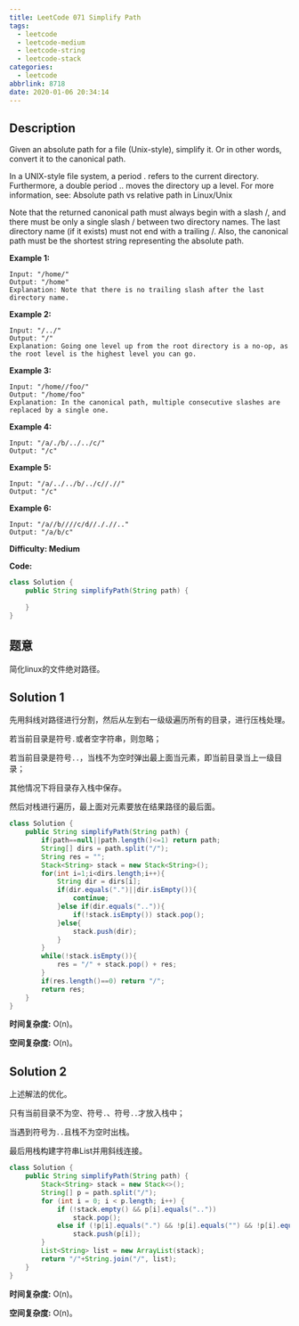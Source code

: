 ```yaml
---
title: LeetCode 071 Simplify Path
tags:
  - leetcode
  - leetcode-medium
  - leetcode-string
  - leetcode-stack
categories:
  - leetcode
abbrlink: 8718
date: 2020-01-06 20:34:14
---
```


## Description

Given an absolute path for a file (Unix-style), simplify it. Or in other words, convert it to the canonical path.

In a UNIX-style file system, a period . refers to the current directory. Furthermore, a double period .. moves the directory up a level. For more information, see: Absolute path vs relative path in Linux/Unix

Note that the returned canonical path must always begin with a slash /, and there must be only a single slash / between two directory names. 
The last directory name (if it exists) must not end with a trailing /. Also, the canonical path must be the shortest string representing the absolute path.

**Example 1:**

```
Input: "/home/"
Output: "/home"
Explanation: Note that there is no trailing slash after the last directory name.
```

**Example 2:**

```
Input: "/../"
Output: "/"
Explanation: Going one level up from the root directory is a no-op, as the root level is the highest level you can go.
```

**Example 3:**

```
Input: "/home//foo/"
Output: "/home/foo"
Explanation: In the canonical path, multiple consecutive slashes are replaced by a single one.
```

**Example 4:**

```
Input: "/a/./b/../../c/"
Output: "/c"
```

**Example 5:**

```
Input: "/a/../../b/../c//.//"
Output: "/c"
```

**Example 6:**

```
Input: "/a//b////c/d//././/.."
Output: "/a/b/c"
```

**Difficulty: Medium**

**Code:**

```java
class Solution {
    public String simplifyPath(String path) {
        
    }
}
```

## 题意

简化linux的文件绝对路径。

<!-- more -->

## Solution 1

先用斜线对路径进行分割，然后从左到右一级级遍历所有的目录，进行压栈处理。

若当前目录是符号`.`或者空字符串，则忽略；

若当前目录是符号`..`，当栈不为空时弹出最上面当元素，即当前目录当上一级目录；

其他情况下将目录存入栈中保存。

然后对栈进行遍历，最上面对元素要放在结果路径的最后面。

```java
class Solution {
    public String simplifyPath(String path) {
        if(path==null||path.length()<=1) return path;
        String[] dirs = path.split("/");
        String res = "";
        Stack<String> stack = new Stack<String>();
        for(int i=1;i<dirs.length;i++){
            String dir = dirs[i];
            if(dir.equals(".")||dir.isEmpty()){
                continue;
            }else if(dir.equals("..")){
                if(!stack.isEmpty()) stack.pop();
            }else{
                stack.push(dir);
            }
        }
        while(!stack.isEmpty()){
            res = "/" + stack.pop() + res;
        }
        if(res.length()==0) return "/";
        return res;
    }
}
```

**时间复杂度:** O(n)。

**空间复杂度:** O(n)。

## Solution 2

上述解法的优化。

只有当前目录不为空、符号`.`、符号`..`才放入栈中；

当遇到符号为`..`且栈不为空时出栈。

最后用栈构建字符串List并用斜线连接。

```java
class Solution {
    public String simplifyPath(String path) {
        Stack<String> stack = new Stack<>();
        String[] p = path.split("/");
        for (int i = 0; i < p.length; i++) {
            if (!stack.empty() && p[i].equals(".."))
                stack.pop();
            else if (!p[i].equals(".") && !p[i].equals("") && !p[i].equals(".."))
                stack.push(p[i]);
        }
        List<String> list = new ArrayList(stack);
        return "/"+String.join("/", list);
    }
}
```

**时间复杂度:** O(n)。

**空间复杂度:** O(n)。


